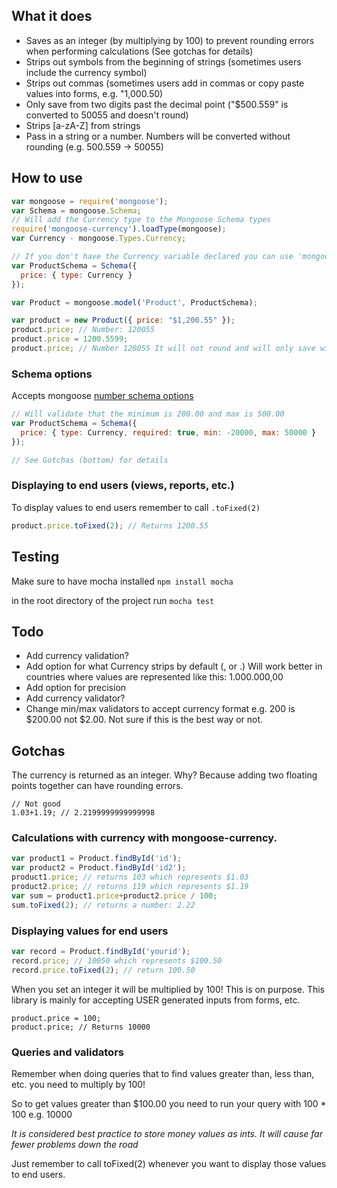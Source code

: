 ## What it does

* Saves as an integer (by multiplying by 100) to prevent rounding errors when performing calculations (See gotchas for details)
* Strips out symbols from the beginning of strings (sometimes users include the currency symbol)
* Strips out commas (sometimes users add in commas or copy paste values into forms, e.g. "1,000.50)
* Only save from two digits past the decimal point ("$500.559" is converted to 50055 and doesn't round)
* Strips [a-zA-Z] from strings
* Pass in a string or a number. Numbers will be converted without rounding (e.g. 500.559 -> 50055)

## How to use

```JavaScript
var mongoose = require('mongoose');
var Schema = mongoose.Schema;
// Will add the Currency type to the Mongoose Schema types
require('mongoose-currency').loadType(mongoose);
var Currency - mongoose.Types.Currency;

// If you don't have the Currency variable declared you can use 'mongoose.Types.Currency'
var ProductSchema = Schema({
  price: { type: Currency }
});

var Product = mongoose.model('Product', ProductSchema);

var product = new Product({ price: "$1,200.55" });
product.price; // Number: 120055
product.price = 1200.5599;
product.price; // Number 120055 It will not round and will only save with a precision of 2
```
### Schema options

Accepts mongoose [number schema options](http://mongoosejs.com/docs/api.html#schema-number-js)

```JavaScript
// Will validate that the minimum is 200.00 and max is 500.00
var ProductSchema = Schema({
  price: { type: Currency, required: true, min: -20000, max: 50000 }
});

// See Gotchas (bottom) for details
```
### Displaying to end users (views, reports, etc.)

To display values to end users remember to call `.toFixed(2)`
```JavaScript
product.price.toFixed(2); // Returns 1200.55
```

## Testing

Make sure to have mocha installed `npm install mocha`

in the root directory of the project run `mocha test`

## Todo

* Add currency validation?
* Add option for what Currency strips by default (, or .) Will work better in countries where values are represented like this: 1.000.000,00
* Add option for precision
* Add currency validator?
* Change min/max validators to accept currency format e.g. 200 is $200.00 not $2.00. Not sure if this is the best way or not.

## Gotchas

The currency is returned as an integer. Why? Because adding two floating points together can have rounding errors.
```
// Not good
1.03+1.19; // 2.2199999999999998
```

### Calculations with currency with mongoose-currency.

```JavaScript
var product1 = Product.findById('id');
var product2 = Product.findById('id2');
product1.price; // returns 103 which represents $1.03
product2.price; // returns 119 which represents $1.19
var sum = product1.price+product2.price / 100;
sum.toFixed(2); // returns a number: 2.22
```

### Displaying values for end users

```JavaScript
var record = Product.findById('yourid');
record.price; // 10050 which represents $100.50
record.price.toFixed(2); // return 100.50
```

When you set an integer it will be multiplied by 100!
This is on purpose. This library is mainly for accepting USER generated inputs from forms, etc.
```
product.price = 100;
product.price; // Returns 10000
```

### Queries and validators

Remember when doing queries that to find values greater than, less than, etc. you need to multiply by 100!

So to get values greater than $100.00 you need to run your query with 100 * 100 e.g. 10000

*It is considered best practice to store money values as ints.
It will cause far fewer problems down the road*

Just remember to call toFixed(2) whenever you want to display those values to end users.

